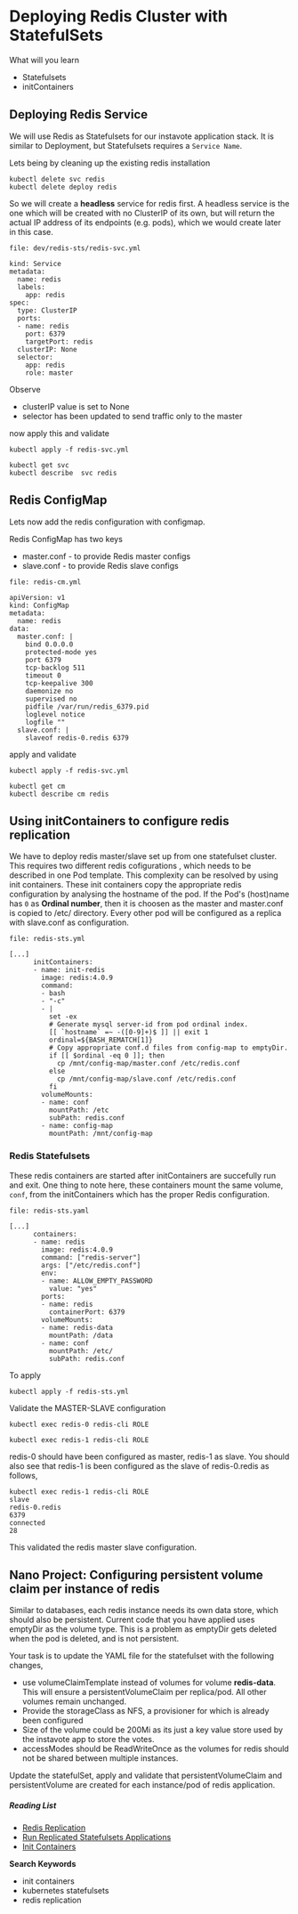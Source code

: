 # Deploying Redis Cluster with StatefulSets

What will you learn  

  * Statefulsets  
  * initContainers


## Deploying Redis Service

We will use Redis as Statefulsets for our instavote application stack.
It is similar to Deployment, but Statefulsets requires a `Service Name`.

Lets being by cleaning up the existing redis installation

```
kubectl delete svc redis
kubectl delete deploy redis
```

So we will create a **headless** service for redis first. A headless service is the one which will be created with no ClusterIP of its own, but will return the actual IP address of its endpoints (e.g. pods), which we would create later in this case.

`file: dev/redis-sts/redis-svc.yml`

```
kind: Service
metadata:
  name: redis
  labels:
    app: redis
spec:
  type: ClusterIP
  ports:
  - name: redis
    port: 6379
    targetPort: redis
  clusterIP: None
  selector:
    app: redis
    role: master
```

Observe
  * clusterIP value is set to None
  * selector has been updated to send traffic only to the master

now apply this and validate

```
kubectl apply -f redis-svc.yml

kubectl get svc
kubectl describe  svc redis
```



## Redis ConfigMap

Lets now add the redis configuration with configmap.

Redis ConfigMap has two keys
  * master.conf - to provide  Redis master configs
  * slave.conf - to provide  Redis slave configs

`file: redis-cm.yml`

```
apiVersion: v1
kind: ConfigMap
metadata:
  name: redis
data:
  master.conf: |
    bind 0.0.0.0
    protected-mode yes
    port 6379
    tcp-backlog 511
    timeout 0
    tcp-keepalive 300
    daemonize no
    supervised no
    pidfile /var/run/redis_6379.pid
    loglevel notice
    logfile ""
  slave.conf: |
    slaveof redis-0.redis 6379
```

apply and validate

```
kubectl apply -f redis-svc.yml

kubectl get cm
kubectl describe cm redis
```

## Using initContainers to configure redis replication

We have to deploy redis master/slave set up from one statefulset cluster. This requires two different redis cofigurations , which needs to be described in one Pod template. This complexity can be resolved by using init containers. These init containers copy the appropriate redis configuration by analysing the hostname of the pod. If the Pod's (host)name has `0` as **Ordinal number**, then it is choosen as the master and master.conf is copied to /etc/ directory. Every other  pod will be configured as a replica with  slave.conf as configuration.


`file: redis-sts.yml`

```
[...]
      initContainers:
      - name: init-redis
        image: redis:4.0.9
        command:
        - bash
        - "-c"
        - |
          set -ex
          # Generate mysql server-id from pod ordinal index.
          [[ `hostname` =~ -([0-9]+)$ ]] || exit 1
          ordinal=${BASH_REMATCH[1]}
          # Copy appropriate conf.d files from config-map to emptyDir.
          if [[ $ordinal -eq 0 ]]; then
            cp /mnt/config-map/master.conf /etc/redis.conf
          else
            cp /mnt/config-map/slave.conf /etc/redis.conf
          fi
        volumeMounts:
        - name: conf
          mountPath: /etc
          subPath: redis.conf
        - name: config-map
          mountPath: /mnt/config-map
```

### Redis Statefulsets

These redis containers are started after initContainers are succefully run and exit. One thing to note here, these containers mount the same volume, `conf`, from the initContainers which has the proper Redis configuration.

`file: redis-sts.yaml`

```
[...]
      containers:
      - name: redis
        image: redis:4.0.9
        command: ["redis-server"]
        args: ["/etc/redis.conf"]
        env:
        - name: ALLOW_EMPTY_PASSWORD
          value: "yes"
        ports:
        - name: redis
          containerPort: 6379
        volumeMounts:
        - name: redis-data
          mountPath: /data
        - name: conf
          mountPath: /etc/
          subPath: redis.conf
```

To apply

```
kubectl apply -f redis-sts.yml
```

Validate the MASTER-SLAVE configuration

```
kubectl exec redis-0 redis-cli ROLE

kubectl exec redis-1 redis-cli ROLE
```

redis-0 should have been  configured as master, redis-1 as slave.  You should also see that redis-1 is been configured as the slave of redis-0.redis as follows,

```
kubectl exec redis-1 redis-cli ROLE
slave
redis-0.redis
6379
connected
28
```
This validated the redis master slave configuration.

## Nano Project: Configuring persistent volume claim per instance of redis

Similar to databases, each redis instance needs its own data store, which should also be persistent. Current code that you have applied uses emptyDir as the volume type. This is a problem as emptyDir gets deleted when the pod is deleted, and is not persistent.    

Your task is to update the YAML file for the statefulset  with the following changes,

  * use volumeClaimTemplate instead of volumes for volume **redis-data**. This will ensure a persistentVolumeClaim per replica/pod. All other volumes remain unchanged.
  * Provide the storageClass as NFS, a provisioner for which is already been configured
  * Size of the volume could be 200Mi as its just a key value store used by the instavote app to store the votes.
  * accessModes should be ReadWriteOnce as the volumes for redis should not be shared between multiple instances.

Update the statefulSet, apply and validate that persistentVolumeClaim and persistentVolume are created for each instance/pod of redis application.

##### Reading List

* [Redis Replication](https://redis.io/topics/replication)
* [Run Replicated Statefulsets Applications](https://kubernetes.io/docs/tasks/run-application/run-replicated-stateful-application/)
* [Init Containers](https://kubernetes.io/docs/concepts/workloads/pods/init-containers/)



**Search Keywords**

  * init containers
  * kubernetes statefulsets
  * redis replication
